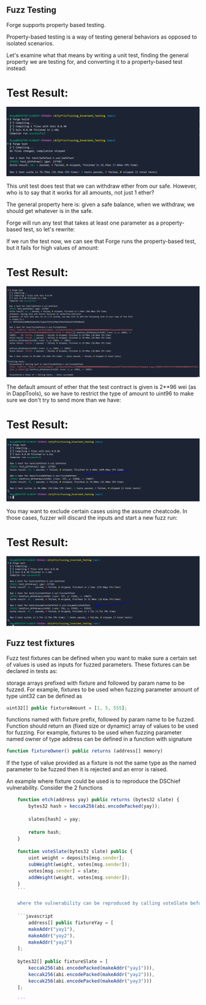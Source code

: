 
## Fuzz Testing
Forge supports property based testing.

Property-based testing is a way of testing general behaviors as opposed to isolated scenarios.

Let's examine what that means by writing a unit test, finding the general property we are testing for, and converting it to a property-based test instead:

# Test Result:
![Logo](./SafeTest.PNG)

This unit test does test that we can withdraw ether from our safe. However, who is to say that it works for all amounts, not just 1 ether?

The general property here is: given a safe balance, when we withdraw, we should get whatever is in the safe.

Forge will run any test that takes at least one parameter as a property-based test, so let's rewrite:

If we run the test now, we can see that Forge runs the property-based test, but it fails for high values of amount:

# Test Result:
![Logo](./FuzzSafeTest(FAILED).PNG)

The default amount of ether that the test contract is given is 2**96 wei (as in DappTools), so we have to restrict the type of amount to uint96 to make sure we don't try to send more than we have:

# Test Result:
![Logo](./FuzzSafeTest(PASSED)UINT96.PNG)

You may want to exclude certain cases using the assume cheatcode. In those cases, fuzzer will discard the inputs and start a new fuzz run:

# Test Result:
![Logo](./AssumeFuzzSafeTest(PASSED)UINT96.PNG)

## Fuzz test fixtures
Fuzz test fixtures can be defined when you want to make sure a certain set of values is used as inputs for fuzzed parameters. These fixtures can be declared in tests as:

storage arrays prefixed with fixture and followed by param name to be fuzzed. For example, fixtures to be used when fuzzing parameter amount of type uint32 can be defined as

```javascript
uint32[] public fixtureAmount = [1, 5, 555];
```

functions named with fixture prefix, followed by param name to be fuzzed. Function should return an (fixed size or dynamic) array of values to be used for fuzzing. For example, fixtures to be used when fuzzing parameter named owner of type address can be defined in a function with signature

```javascript
function fixtureOwner() public returns (address[] memory)
```

If the type of value provided as a fixture is not the same type as the named parameter to be fuzzed then it is rejected and an error is raised.

An example where fixture could be used is to reproduce the DSChief vulnerability. Consider the 2 functions

```javascript
    function etch(address yay) public returns (bytes32 slate) {
        bytes32 hash = keccak256(abi.encodePacked(yay));
 
        slates[hash] = yay;
 
        return hash;
    }
 
    function voteSlate(bytes32 slate) public {
        uint weight = deposits[msg.sender];
        subWeight(weight, votes[msg.sender]);
        votes[msg.sender] = slate;
        addWeight(weight, votes[msg.sender]);
    }
    ```

    where the vulnerability can be reproduced by calling voteSlate before etch, with slate value being a hash of yay address. To make sure fuzzer includes in the same run a slate value derived from a yay address, following fixtures can be defined:

    ```javascript
        address[] public fixtureYay = [
        makeAddr("yay1"),
        makeAddr("yay2"),
        makeAddr("yay3")
    ];
 
    bytes32[] public fixtureSlate = [
        keccak256(abi.encodePacked(makeAddr("yay1"))),
        keccak256(abi.encodePacked(makeAddr("yay2"))),
        keccak256(abi.encodePacked(makeAddr("yay3")))
    ];

    ```

